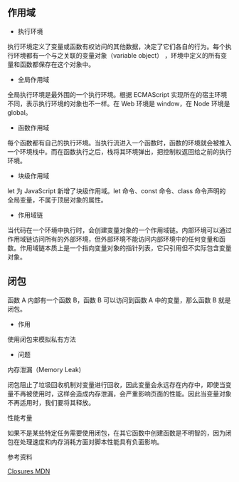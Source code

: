 ## 作用域

- 执行环境

执行环境定义了变量或函数有权访问的其他数据，决定了它们各自的行为。每个执行环境都有一个与之关联的变量对象（variable object） ，环境中定义的所有变量和函数都保存在这个对象中。

- 全局作用域

全局执行环境是最外围的一个执行环境。根据 ECMAScript 实现所在的宿主环境不同，表示执行环境的对象也不一样。在 Web 环境是 window，在 Node 环境是 global。

- 函数作用域

每个函数都有自己的执行环境。当执行流进入一个函数时，函数的环境就会被推入一个环境栈中。而在函数执行之后，栈将其环境弹出，把控制权返回给之前的执行环境。

- 块级作用域

let 为 JavaScript 新增了块级作用域。let 命令、const 命令、class 命令声明的全局变量，不属于顶层对象的属性。

- 作用域链

当代码在一个环境中执行时，会创建变量对象的一个作用域链。内部环境可以通过作用域链访问所有的外部环境，但外部环境不能访问内部环境中的任何变量和函数。作用域链本质上是一个指向变量对象的指针列表，它只引用但不实际包含变量对象。

## 闭包

函数 A 内部有一个函数 B，函数 B 可以访问到函数 A 中的变量，那么函数 B 就是闭包。

- 作用

使用闭包来模拟私有方法

- 问题

内存泄漏（Memory Leak)

闭包阻止了垃圾回收机制对变量进行回收，因此变量会永远存在内存中，即使当变量不再被使用时，这样会造成内存泄漏，会严重影响页面的性能。因此当变量对象不再适用时，我们要将其释放。

性能考量

如果不是某些特定任务需要使用闭包，在其它函数中创建函数是不明智的，因为闭包在处理速度和内存消耗方面对脚本性能具有负面影响。

参考资料

[Closures MDN](https://developer.mozilla.org/zh-CN/docs/Web/JavaScript/Closures)
